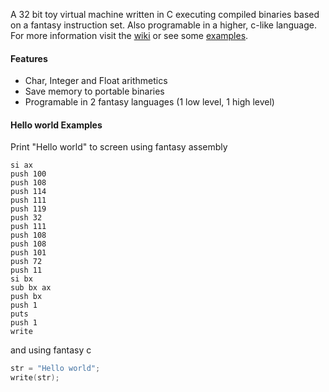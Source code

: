 A 32 bit toy virtual machine written in C executing compiled binaries based on a fantasy instruction set. Also programable in a higher, c-like language. For more information visit the [wiki](https://github.com/zarat/vm/wiki) or see some [examples](https://github.com/zarat/vm/tree/main/examples).

#### Features
* Char, Integer and Float arithmetics
* Save memory to portable binaries
* Programable in 2 fantasy languages (1 low level, 1 high level)

#### Hello world Examples

Print "Hello world" to screen using fantasy assembly

```Assembly
si ax
push 100
push 108
push 114
push 111
push 119
push 32
push 111
push 108
push 108
push 101
push 72
push 11 
si bx
sub bx ax
push bx
push 1
puts
push 1
write
```

and using fantasy c

```C
str = "Hello world";
write(str);
```

